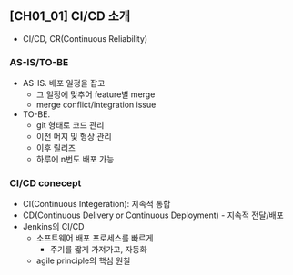 ## [CH01_01] CI/CD 소개
- CI/CD, CR(Continuous Reliability)

### AS-IS/TO-BE
- AS-IS. 배포 일정을 잡고
  - 그 일정에 맞추어 feature별 merge
  - merge conflict/integration issue
- TO-BE.
  - git 형태로 코드 관리
  - 이전 머지 및 형상 관리
  - 이후 릴리즈
  - 하루에 n번도 배포 가능

### CI/CD conecept
- CI(Continuous Integeration): 지속적 통합
- CD(Continuous Delivery or Continuous Deployment) - 지속적 전달/배포
- Jenkins의 CI/CD
  - 소프트웨어 배포 프로세스를 빠르게
    - 주기를 짧게 가져가고, 자동화
  - agile principle의 핵심 원칠